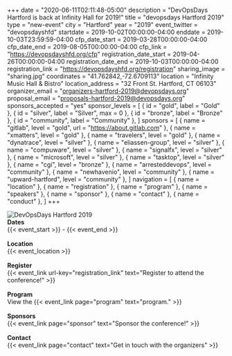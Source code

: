 +++
date = "2020-06-11T02:11:48-05:00"
description = "DevOpsDays Hartford is back at Infinity Hall for 2019!"
title = "devopsdays Hartford 2019"
type = "new-event"
city = "Hartford"
year = "2019"
event_twitter = "devopsdayshfd"
startdate = 2019-10-02T00:00:00-04:00
enddate = 2019-10-03T23:59:59-04:00
cfp_date_start = 2019-03-28T00:00:00-04:00
cfp_date_end = 2019-08-05T00:00:00-04:00
cfp_link = "https://devopsdayshfd.org/cfp"
registration_date_start = 2019-04-26T00:00:00-04:00
registration_date_end = 2019-10-03T00:00:00-04:00
registration_link = "https://devopsdayshfd.org/registration"
sharing_image = "sharing.jpg"
coordinates = "41.762842,-72.6709113"
location = "Infinity Music Hall & Bistro"
location_address = "32 Front St. Hartford, CT 06103"
organizer_email = "organizers-hartford-2019@devopsdays.org"
proposal_email = "proposals-hartford-2019@devopsdays.org"
sponsors_accepted = "yes"
sponsor_levels = [
    { id = "gold", label = "Gold" },
    { id = "silver", label = "Silver", max = 0 },
    { id = "bronze", label = "Bronze" },
    { id = "community", label = "Community" },
]
sponsors = [
    { name = "gitlab", level = "gold", url = "https://about.gitlab.com" },
    { name = "xmatters", level = "gold" },
    { name = "travelers", level = "gold" },
    { name = "dynatrace", level = "silver" },
    { name = "eliassen-group", level = "silver" },
    { name = "compuware", level = "silver" },
    { name = "signalfx", level = "silver" },
    { name = "microsoft", level = "silver" },
    { name = "tasktop", level = "silver" },
    { name = "cgi", level = "bronze" },
    { name = "arresteddevops", level = "community" },
    { name = "newhavenio", level = "community" },
    { name = "upward-hartford", level = "community" },
]
navigation = [
    { name = "location" },
    { name = "registration" },
    { name = "program" },
    { name = "speakers" },
    { name = "sponsor" },
    { name = "contact" },
    { name = "conduct" },
]
+++
<div class="row">
  <div class="col-md-4 push-md-2">
    <img alt="DevOpsDays Hartford 2019" src="/events/2019/hartford/logo.png" class="img-fluid">
  </div>
  <div class="col-md-6 push-md-2" style="display: flex; align-items: center; flex-direction: row;">
    <div class="col-md-12">
      <div class="row" style="margin-bottom: 1rem;">
        <div class="col-md-12">
          <strong>Dates</strong>
        </div>
        <div class="col-md-12">
          {{< event_start >}} - {{< event_end >}}
        </div>
      </div>
      <div class="row" style="margin-bottom: 1rem;">
        <div class="col-md-12">
          <strong>Location</strong>
        </div>
        <div class="col-md-12">
          {{< event_location >}}
        </div>
      </div>
      <div class="row" style="margin-bottom: 1rem;">
        <div class="col-md-12">
          <strong>Register</strong>
        </div>
        <div class="col-md-12">
          {{< event_link url-key="registration_link" text="Register to attend the conference!" >}}
        </div>
      </div>
      <!-- <div class="row" style="margin-bottom: 1rem;">
        <div class="col-md-12">
          <strong>Propose</strong>
        </div>
        <div class="col-md-12">
          {{< event_link url-key="cfp_link" text="Propose a talk!" >}}
        </div>
      </div> -->
      <div class="row" style="margin-bottom: 1rem;">
        <div class="col-md-12">
          <strong>Program</strong>
        </div>
        <div class="col-md-12">
          View the {{< event_link page="program" text="program." >}}
        </div>
      </div>
      <div class="row" style="margin-bottom: 1rem;">
        <div class="col-md-12">
          <strong>Sponsors</strong>
        </div>
        <div class="col-md-12">
          {{< event_link page="sponsor" text="Sponsor the conference!" >}}
        </div>
      </div>
      <div class="row" style="margin-bottom: 1rem;">
        <div class="col-md-12">
          <strong>Contact</strong>
        </div>
        <div class="col-md-12">
          {{< event_link page="contact" text="Get in touch with the organizers" >}}
        </div>
      </div>
    </div>
  </div>
</div>
